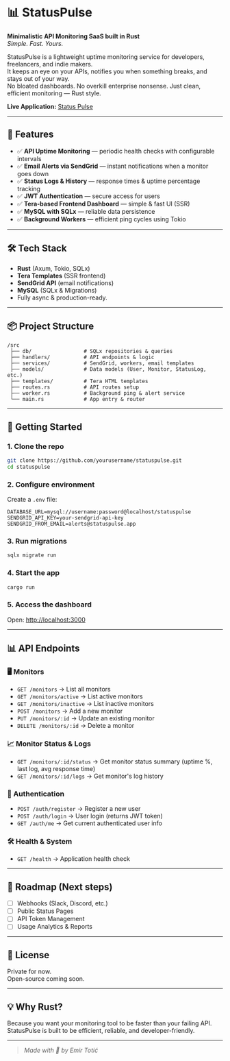 # 📊 StatusPulse

**Minimalistic API Monitoring SaaS built in Rust**  
_Simple. Fast. Yours._

StatusPulse is a lightweight uptime monitoring service for developers, freelancers, and indie makers.  
It keeps an eye on your APIs, notifies you when something breaks, and stays out of your way.  
No bloated dashboards. No overkill enterprise nonsense. Just clean, efficient monitoring — Rust style.

**Live Application:** [Status Pulse](https://statuspulse.up.railway.app/)

---

## 🚀 Features

- ✅ **API Uptime Monitoring** — periodic health checks with configurable intervals
- ✅ **Email Alerts via SendGrid** — instant notifications when a monitor goes down
- ✅ **Status Logs & History** — response times & uptime percentage tracking
- ✅ **JWT Authentication** — secure access for users
- ✅ **Tera-based Frontend Dashboard** — simple & fast UI (SSR)
- ✅ **MySQL with SQLx** — reliable data persistence
- ✅ **Background Workers** — efficient ping cycles using Tokio

---

## 🛠 Tech Stack

- **Rust** (Axum, Tokio, SQLx)
- **Tera Templates** (SSR frontend)
- **SendGrid API** (email notifications)
- **MySQL** (SQLx & Migrations)
- Fully async & production-ready.

---

## 📦 Project Structure

```
/src
 ├── db/                 # SQLx repositories & queries
 ├── handlers/           # API endpoints & logic
 ├── services/           # SendGrid, workers, email templates
 ├── models/             # Data models (User, Monitor, StatusLog, etc.)
 ├── templates/          # Tera HTML templates
 ├── routes.rs           # API routes setup
 ├── worker.rs           # Background ping & alert service
 └── main.rs             # App entry & router
```

---

## 🏁 Getting Started

### 1. Clone the repo
```bash
git clone https://github.com/yourusername/statuspulse.git
cd statuspulse
```

### 2. Configure environment
Create a `.env` file:
```env
DATABASE_URL=mysql://username:password@localhost/statuspulse
SENDGRID_API_KEY=your-sendgrid-api-key
SENDGRID_FROM_EMAIL=alerts@statuspulse.app
```

### 3. Run migrations
```bash
sqlx migrate run
```

### 4. Start the app
```bash
cargo run
```

### 5. Access the dashboard
Open: [http://localhost:3000](http://localhost:3000)

---

## 📊 API Endpoints

### 🖥️ Monitors
- `GET /monitors` → List all monitors
- `GET /monitors/active` → List active monitors
- `GET /monitors/inactive` → List inactive monitors
- `POST /monitors` → Add a new monitor
- `PUT /monitors/:id` → Update an existing monitor
- `DELETE /monitors/:id` → Delete a monitor

### 📈 Monitor Status & Logs
- `GET /monitors/:id/status` → Get monitor status summary (uptime %, last log, avg response time)
- `GET /monitors/:id/logs` → Get monitor's log history

### 🔐 Authentication
- `POST /auth/register` → Register a new user
- `POST /auth/login` → User login (returns JWT token)
- `GET /auth/me` → Get current authenticated user info

### 🛠️ Health & System
- `GET /health` → Application health check

---

## 📝 Roadmap (Next steps)

- [ ] Webhooks (Slack, Discord, etc.)
- [ ] Public Status Pages
- [ ] API Token Management
- [ ] Usage Analytics & Reports

---

## 📄 License

Private for now.  
Open-source coming soon.

---

## 💡 Why Rust?
Because you want your monitoring tool to be faster than your failing API.  
StatusPulse is built to be efficient, reliable, and developer-friendly.

---

> _Made with 🦀 by Emir Totić_
